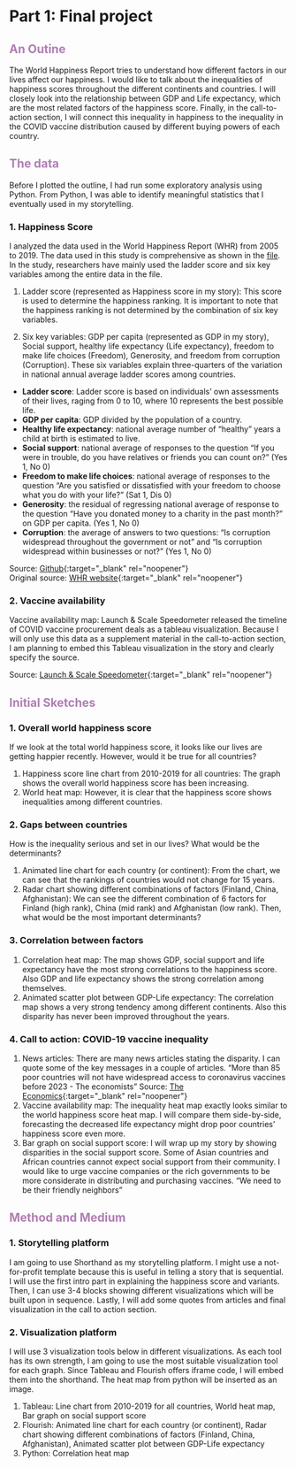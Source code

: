 # Part 1: Final project
## <span style="color:#B07EB4">An Outine</span>
The World Happiness Report tries to understand how different factors in our lives affect our happiness. I would like to talk about the inequalities of happiness scores throughout the different continents and countries. I will closely look into the relationship between GDP and Life expectancy, which are the most related factors of the happiness score. Finally, in the call-to-action section, I will connect this inequality in happiness to the inequality in the COVID vaccine distribution caused by different buying powers of each country. 

## <span style="color:#B07EB4">The data</span>
Before I plotted the outline, I had run some exploratory analysis using Python. From Python, I was able to identify meaningful statistics that I eventually used in my storytelling. 

### 1. Happiness Score

I analyzed the data used in the World Happiness Report (WHR) from 2005 to 2019. The data used in this study is comprehensive as shown in the [file](https://github.com/jessicacha/tswd/blob/main/WHR20data.xls). In the study, researchers have mainly used the ladder score and six key variables among the entire data in the file. 

1. Ladder score (represented as Happiness score in my story): This score is used to determine the happiness ranking. It is important to note that the happiness ranking is not determined by the combination of six key variables. 

2. Six key variables: GDP per capita (represented as GDP in my story), Social support, healthy life expectancy (Life expectancy), freedom to make life choices (Freedom), Generosity, and freedom from corruption (Corruption). These six variables explain three-quarters of the variation in national annual average ladder scores among countries. 
- **Ladder score**: Ladder score is based on individuals’ own assessments of their lives, raging from 0 to 10, where 10 represents the best possible life.
- **GDP per capita**: GDP divided by the population of a country.
- **Healthy life expectancy**: national average number of “healthy” years a child at birth is estimated to live.
- **Social support**: national average of responses to the question “If you were in trouble, do you have relatives or friends you can count on?” (Yes 1, No 0)
- **Freedom to make life choices**: national average of responses to the question “Are you satisfied or dissatisfied with your freedom to choose what you do with your life?” (Sat 1, Dis 0)
- **Generosity**: the residual of regressing national average of response to the question “Have you donated money to a charity in the past month?” on GDP per capita. (Yes 1, No 0)
- **Corruption**: the average of answers to two questions: “Is corruption widespread throughout the government or not” and “Is corruption widespread within businesses or not?” (Yes 1, No 0)

Source: [Github](https://github.com/jessicacha/tswd/blob/main/WHR20data.xls){:target="_blank" rel="noopener"}<br/>
Original source: [WHR website](https://worldhappiness.report/ed/2020/#read){:target="_blank" rel="noopener"}

### 2. Vaccine availability

Vaccine availability map: Launch & Scale Speedometer released the timeline of COVID vaccine procurement deals as a tableau visualization. Because I will only use this data as a supplement material in the call-to-action section, I am planning to embed this Tableau visualization in the story and clearly specify the source. 

Source: [Launch & Scale Speedometer](https://launchandscalefaster.org/COVID-19){:target="_blank" rel="noopener"}

## <span style="color:#B07EB4">Initial Sketches</span>

### 1. Overall world happiness score
If we look at the total world happiness score, it looks like our lives are getting happier recently. However, would it be true for all countries?
1. Happiness score line chart from 2010-2019 for all countries: The graph shows the overall world happiness score has been increasing.
2. World heat map: However, it is clear that the happiness score shows inequalities among different countries.

### 2. Gaps between countries
How is the inequality serious and set in our lives? What would be the determinants? 
1. Animated line chart for each country (or continent): From the chart, we can see that the rankings of countries would not change for 15 years. 
2. Radar chart showing different combinations of factors (Finland, China, Afghanistan): We can see the different combination of 6 factors for Finland (high rank), China (mid rank) and Afghanistan (low rank). Then, what would be the most important determinants?

### 3. Correlation between factors
1. Correlation heat map: The map shows GDP, social support and life expectancy have the most strong correlations to the happiness score. Also GDP and life expectancy shows the strong correlation among themselves. 
2. Animated scatter plot between GDP-Life expectancy: The correlation map shows a very strong tendency among different continents. Also this disparity has never been improved throughout the years. 

### 4. Call to action: COVID-19 vaccine inequality
1. News articles: There are many news articles stating the disparity. I can quote some of the key messages in a couple of articles. 
“More than 85 poor countries will not have widespread access to coronavirus vaccines before 2023 - The economists”
Source: [The Economics](https://www.eiu.com/n/85-poor-countries-will-not-have-access-to-coronavirus-vaccines/){:target="_blank" rel="noopener"}
2. Vaccine availability map: The inequality heat map exactly looks similar to the world happiness score heat map. I will compare them side-by-side, forecasting the decreased life expectancy might drop poor countries’ happiness score even more.
3. Bar graph on social support score: I will wrap up my story by showing disparities in the social support score. Some of Asian countries and African countries cannot expect social support from their community. I would like to urge vaccine companies or the rich governments to be more considerate in distributing and purchasing vaccines. “We need to be their friendly neighbors”

## <span style="color:#B07EB4">Method and Medium</span>

### 1. Storytelling platform
I am going to use Shorthand as my storytelling platform. I might use a not-for-profit template because this is useful in telling a story that is sequential. I will use the first intro part in explaining the happiness score and variants. Then, I can use 3-4 blocks showing different visualizations which will be built upon in sequence. Lastly, I will add some quotes from articles and final visualization in the call to action section. 

### 2. Visualization platform
I will use 3 visualization tools below in different visualizations. As each tool has its own strength, I am going to use the most suitable visualization tool for each graph. Since Tableau and Flourish offers iframe code, I will embed them into the shorthand. The heat map from python will be inserted as an image. 

1. Tableau: Line chart from 2010-2019 for all countries, World heat map, Bar graph on social support score
2. Flourish: Animated line chart for each country (or continent), Radar chart showing different combinations of factors (Finland, China, Afghanistan), Animated scatter plot between GDP-Life expectancy
3. Python: Correlation heat map
